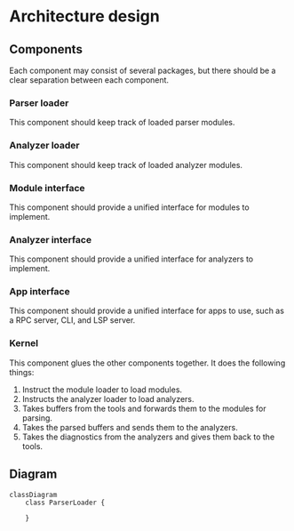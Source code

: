 # Architecture design

## Components
Each component may consist of several packages, but there should be a clear separation between each component.

### Parser loader

This component should keep track of loaded parser modules.

### Analyzer loader

This component should keep track of loaded analyzer modules.

### Module interface

This component should provide a unified interface for modules to implement.

### Analyzer interface

This component should provide a unified interface for analyzers to implement.

### App interface

This component should provide a unified interface for apps to use, such as a RPC server, CLI, and LSP server.

### Kernel

This component glues the other components together.
It does the following things:
1. Instruct the module loader to load modules.
2. Instructs the analyzer loader to load analyzers.
3. Takes buffers from the tools and forwards them to the modules for parsing.
4. Takes the parsed buffers and sends them to the analyzers.
5. Takes the diagnostics from the analyzers and gives them back to the tools.

## Diagram

```mermaid
classDiagram
    class ParserLoader {

    }

```

